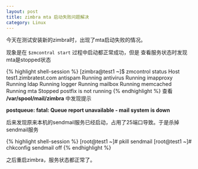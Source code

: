 ```yaml
---
layout: post
title: zimbra mta 启动失败问题解决
category: Linux
---
```


今天在测试安装新的zimbra时，出现了mta启动失败的情况。

现象是在 `$zmcontral start` 过程中启动都正常成功，但是 查看服务状态时发现mta是stopped状态

{% highlight shell-session %}
[zimbra@test1 ~]$ zmcontrol status
Host test1.zimbratest.com
antispam                Running
antivirus               Running
imapproxy               Running
ldap                    Running
logger                  Running
mailbox                 Running
memcached               Running
mta                     Stopped
  postfix is not running
{% endhighlight %}
查看 **/var/spool/mail/zimbra** 中发现提示

**postqueue: fatal: Queue report unavailable - mail system is down**

后来发现原来本机的sendmail服务已经启动，占用了25端口导致。于是杀掉sendmail服务

{% highlight shell-session %}
[root@test1 ~]# pkill sendmail
[root@test1 ~]# chkconfig sendmail off
{% endhighlight %}

之后重启zimbra，服务状态都正常了。
